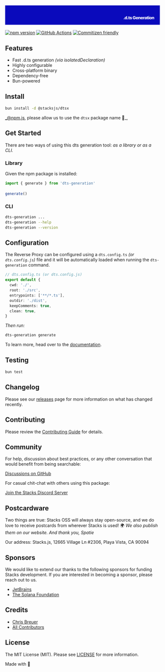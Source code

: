 <p align="center"><img src="https://github.com/stacksjs/dts-generation/blob/main/.github/art/cover.png?raw=true" alt="Social Card of this repo"></p>

[![npm version][npm-version-src]][npm-version-href]
[![GitHub Actions][github-actions-src]][github-actions-href]
[![Commitizen friendly](https://img.shields.io/badge/commitizen-friendly-brightgreen.svg)](http://commitizen.github.io/cz-cli/)
<!-- [![npm downloads][npm-downloads-src]][npm-downloads-href] -->
<!-- [![Codecov][codecov-src]][codecov-href] -->

## Features

- Fast .d.ts generation _(via isolatedDeclaration)_
- Highly configurable
- Cross-platform binary
- Dependency-free
- Bun-powered

## Install

```bash
bun install -d @stacksjs/dtsx
```

_@npm.js, please allow us to use the `dtsx` package name 🙏_,

<!-- _Alternatively, you can install:_

```bash
brew install dts-generation # wip
pkgx install dts-generation # wip
``` -->

## Get Started

There are two ways of using this dts generation tool: _as a library or as a CLI._

### Library

Given the npm package is installed:

```js
import { generate } from 'dts-generation'

generate()
```

### CLI

```bash
dts-generation ...
dts-generation --help
dts-generation --version
```

## Configuration

The Reverse Proxy can be configured using a `dts.config.ts` _(or `dts.config.js`)_ file and it will be automatically loaded when running the `dts-generation` command.

```ts
// dts.config.ts (or dts.config.js)
export default {
  cwd: './',
  root: './src',
  entrypoints: ['**/*.ts'],
  outdir: './dist',
  keepComments: true,
  clean: true,
}
```

_Then run:_

```bash
dts-generation generate
```

To learn more, head over to the [documentation](https://dts-generation.sh/).

## Testing

```bash
bun test
```

## Changelog

Please see our [releases](https://github.com/stacksjs/stacks/releases) page for more information on what has changed recently.

## Contributing

Please review the [Contributing Guide](https://github.com/stacksjs/contributing) for details.

## Community

For help, discussion about best practices, or any other conversation that would benefit from being searchable:

[Discussions on GitHub](https://github.com/stacksjs/stacks/discussions)

For casual chit-chat with others using this package:

[Join the Stacks Discord Server](https://discord.gg/stacksjs)

## Postcardware

Two things are true: Stacks OSS will always stay open-source, and we do love to receive postcards from wherever Stacks is used! 🌍 _We also publish them on our website. And thank you, Spatie_

Our address: Stacks.js, 12665 Village Ln #2306, Playa Vista, CA 90094

## Sponsors

We would like to extend our thanks to the following sponsors for funding Stacks development. If you are interested in becoming a sponsor, please reach out to us.

- [JetBrains](https://www.jetbrains.com/)
- [The Solana Foundation](https://solana.com/)

## Credits

- [Chris Breuer](https://github.com/chrisbbreuer)
- [All Contributors](../../contributors)

## License

The MIT License (MIT). Please see [LICENSE](https://github.com/stacksjs/stacks/tree/main/LICENSE.md) for more information.

Made with 💙

<!-- Badges -->
[npm-version-src]: https://img.shields.io/npm/v/@stacksjs/reverse-proxy?style=flat-square
[npm-version-href]: https://npmjs.com/package/@stacksjs/reverse-proxy
[github-actions-src]: https://img.shields.io/github/actions/workflow/status/stacksjs/reverse-proxy/ci.yml?style=flat-square&branch=main
[github-actions-href]: https://github.com/stacksjs/reverse-proxy/actions?query=workflow%3Aci

<!-- [codecov-src]: https://img.shields.io/codecov/c/gh/stacksjs/reverse-proxy/main?style=flat-square
[codecov-href]: https://codecov.io/gh/stacksjs/reverse-proxy -->
